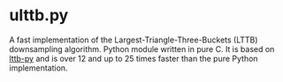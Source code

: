 ulttb.py
========================

A fast implementation of the Largest-Triangle-Three-Buckets (LTTB) downsampling algorithm. Python module written in pure C.
It is based on [lttb-py](https://github.com/devoxi/lttb-py) and is over 12 and up to 25 times faster than the pure Python implementation.
